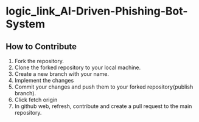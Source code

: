 # logic_link_AI-Driven-Phishing-Bot-System

## How to Contribute
1. Fork the repository.
2. Clone the forked repository to your local machine.
3. Create a new branch with your name.
4. Implement the changes
5. Commit your changes and push them to your forked repository(publish branch).
6. Click fetch origin
7. In github web, refresh, contribute and create a pull request to the main repository.
